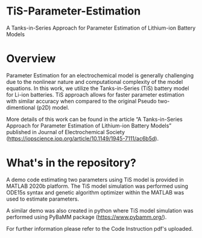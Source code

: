 # TiS-Parameter-Estimation
A Tanks-in-Series Approach for Parameter Estimation of Lithium-ion Battery Models

# Overview
Parameter Estimation for an electrochemical model is generally challenging due to the nonlinear nature and computational complexity of the model equations.
In this work, we utilize the Tanks-in-Series (TiS) battery model for Li-ion batteries. TiS approach allows for faster parameter estimation with similar accuracy when compared to the original Pseudo two-dimentional (p2D) model.

More details of this work can be found in the article “A Tanks-in-Series Approach for Parameter Estimation of Lithium-ion Battery Models” published in Journal of Electrochemical Society (https://iopscience.iop.org/article/10.1149/1945-7111/ac6b5d).

# What's in the repository?
A demo code estimating two parameters using TiS model is provided in MATLAB 2020b platform. The TiS model simulation was performed using ODE15s syntax and genetic algorithm optimizer within the MATLAB was used to estimate parameters.

A similar demo was also created in python where TiS model simulation was performed using PyBaMM package (https://www.pybamm.org/).

For further information please refer to the Code Instruction pdf's uploaded.

